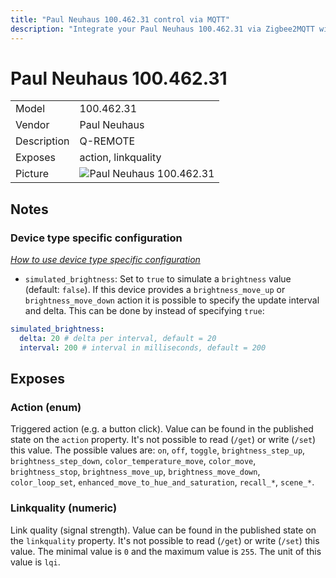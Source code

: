 ```yaml
---
title: "Paul Neuhaus 100.462.31 control via MQTT"
description: "Integrate your Paul Neuhaus 100.462.31 via Zigbee2MQTT with whatever smart home infrastructure you are using without the vendors bridge or gateway."
---
```


<!-- !!!! -->
<!-- ATTENTION: This file is auto-generated through docgen! -->
<!-- You can only edit the "## Notes"-Section. -->
<!-- !!!! -->

# Paul Neuhaus 100.462.31

|     |     |
|-----|-----|
| Model | 100.462.31  |
| Vendor  | Paul Neuhaus  |
| Description | Q-REMOTE |
| Exposes | action, linkquality |
| Picture | ![Paul Neuhaus 100.462.31](https://psi-4ward.github.io/zigbee2mqtt-docs/images/devices/100.462.31.jpg) |


## Notes

### Device type specific configuration
*[How to use device type specific configuration](../guide/configuration/#device-specific-configuration)*

* `simulated_brightness`: Set to `true` to simulate a `brightness` value (default: `false`).
If this device provides a `brightness_move_up` or `brightness_move_down` action it is possible to specify the update
interval and delta. This can be done by instead of specifying `true`:

```yaml
simulated_brightness:
  delta: 20 # delta per interval, default = 20
  interval: 200 # interval in milliseconds, default = 200
```



## Exposes

### Action (enum)
Triggered action (e.g. a button click).
Value can be found in the published state on the `action` property.
It's not possible to read (`/get`) or write (`/set`) this value.
The possible values are: `on`, `off`, `toggle`, `brightness_step_up`, `brightness_step_down`, `color_temperature_move`, `color_move`, `brightness_stop`, `brightness_move_up`, `brightness_move_down`, `color_loop_set`, `enhanced_move_to_hue_and_saturation`, `recall_*`, `scene_*`.

### Linkquality (numeric)
Link quality (signal strength).
Value can be found in the published state on the `linkquality` property.
It's not possible to read (`/get`) or write (`/set`) this value.
The minimal value is `0` and the maximum value is `255`.
The unit of this value is `lqi`.

